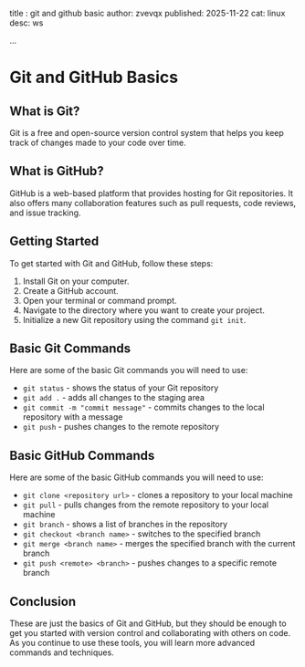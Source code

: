 title : git and github basic
author: zvevqx
published: 2025-11-22
cat: linux 
desc: ws

...

# Git and GitHub Basics

## What is Git?
Git is a free and open-source version control system that helps you keep track of changes made to your code over time.

## What is GitHub?
GitHub is a web-based platform that provides hosting for Git repositories. It also offers many collaboration features such as pull requests, code reviews, and issue tracking.

## Getting Started
To get started with Git and GitHub, follow these steps:

1. Install Git on your computer.
2. Create a GitHub account.
3. Open your terminal or command prompt.
4. Navigate to the directory where you want to create your project.
5. Initialize a new Git repository using the command `git init`.

## Basic Git Commands
Here are some of the basic Git commands you will need to use:

- `git status` - shows the status of your Git repository
- `git add .` - adds all changes to the staging area
- `git commit -m "commit message"` - commits changes to the local repository with a message
- `git push` - pushes changes to the remote repository

## Basic GitHub Commands
Here are some of the basic GitHub commands you will need to use:

- `git clone <repository url>` - clones a repository to your local machine
- `git pull` - pulls changes from the remote repository to your local machine
- `git branch` - shows a list of branches in the repository
- `git checkout <branch name>` - switches to the specified branch
- `git merge <branch name>` - merges the specified branch with the current branch
- `git push <remote> <branch>` - pushes changes to a specific remote branch

## Conclusion
These are just the basics of Git and GitHub, but they should be enough to get you started with version control and collaborating with others on code. As you continue to use these tools, you will learn more advanced commands and techniques.

